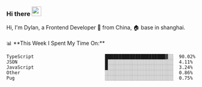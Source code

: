 ### Hi there <img src="https://media.giphy.com/media/hvRJCLFzcasrR4ia7z/giphy.gif" width="25px">

<!-- ![visitors](https://visitor-badge.glitch.me/badge?page_id=dislfyer.dislfyer) --!>

Hi, I'm Dylan, a Frontend Developer 🚀 from China, 🏠 base in shanghai.
<br/>
<br/>

📊 **This Week I Spent My Time On:**


<!--START_SECTION:waka-->

```text
TypeScript                          ██████████████████████▓░░  90.02%
JSON                                █░░░░░░░░░░░░░░░░░░░░░░░░  4.11%
JavaScript                          █░░░░░░░░░░░░░░░░░░░░░░░░  3.24%
Other                               ░░░░░░░░░░░░░░░░░░░░░░░░░  0.86%
Pug                                 ░░░░░░░░░░░░░░░░░░░░░░░░░  0.75%
```

<!--END_SECTION:waka-->

<!--
**About Me:**
 -->
